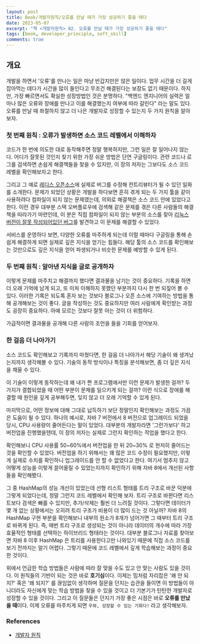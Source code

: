 ```yaml
---
layout: post
title: Book/개발자원칙/오류를 만날 때가 가장 성공하기 좋을 때다
date: 2023-05-07
excerpt: "책 <개발자원칙> 02. 오류를 만날 때가 가장 성공하기 좋을 때다"
tags: [book, developer_principle, soft_skill]
comments: true
---
```


## 개요
개발을 하면서 '오류'를 만나는 일은 마냥 반갑지만은 않은 일이다.
업무 시간을 더 길게 잡아먹는 데다가 시간을 많이 들인다고 무조건 해결된다는 보장도 없기 때문이다.
하지만, 가장 빠르면서도 확실한 성장방법인 것은 분명하다. 
"백엔드 엔지니어의 실력은 얼마나 많은 오류와 장애를 만나고 이를 해결했는지 여부에 따라 갈린다" 라는 말도 있다. 
오류를 만날 때 좌절하지 않고 더 나은 개발자로 성장할 수 있는지 두 가지 원칙을 알아보자.

### 첫 번째 원칙 : 오류가 발생하면 소스 코드 레벨에서 이해하자
코드가 한 번에 의도한 대로 동작해주면 정말 행복하지만, 그런 일은 잘 일어나지 않는다.
어디가 잘못된 것인지 찾기 위한 가장 쉬운 방법은 단연 구글링이다. 
관련 코드나 로그를 검색하면 손쉽게 해결책들을 찾을 수 있지만, 이 장의 저자는 그보다도 소스 코드 레벨을 확인해보자고 한다.

그리고 그 예로 [레디스 오픈소스](https://github.com/redis/redis)에 실제로 버그를 수정해 컨트리뷰터가 될 수 있던 일화를 소개한다.
문제가 되었던 상황은 개발을 하다보면 흔히 겪게 되는 두 가지 툴을 같이 사용하려다 컴파일이 되지 않는 문제였는데,
의외로 해결책은 소스 코드 안에 있었다고 한다.
이런 경우 대부분 스택 오버플로우에 검색해 같은 문제를 겪은 다른 사람들의 해결책을 따라가기 마련인데,
이 분은 직접 컴파일이 되지 않는 부분의 소스를 찾아 [리눅스 버전이 잘못 작성되어있던 버그](https://github.com/redis/redis/pull/730)를 발견하고 이 문제를 해결할 수 있었다.

서비스를 운영하다 보면, 다양한 오류를 마주하게 되는데 이럴 때마다 구글링을 통해 손쉽게 해결하게 되면
실제로 깊은 지식을 얻기는 힘들다.
해당 툴의 소스 코드를 확인해보는 것만으로도 깊은 지식을 얻어 파생되거나 비슷한 문제를 예방할 수 있게 된다.

### 두 번째 원칙 : 알아낸 지식을 글로 공개하자
이렇게 문제를 마주치고 해결까지 했다면 결과물을 남기는 것이 중요하다.
기록을 하면 더 오래 기억에 남게 되고, 또 미처 이해하지 못했던 부분까지 다시 한 번 되짚어 볼 수 있다.
이러한 기록은 되도록 혼자 보는 것보다 블로그나 오픈 소스에 기여하는 방법을 통해 공개해보는 것이 좋다.
글을 작성하는 것도 중요하지만 여러 사람에게 확인받는 과정도 굉장히 중요하다. 아예 모르는 것보다 잘못 아는 것이 더 위험하다.

가급적이면 결과물을 공개해 다른 사람의 조언을 들을 기회를 얻어보자.

### 한 걸음 더 나아가기
소스 코드도 확인해보고 기록까지 마쳤다면, 한 걸음 더 나아가서 해당 기술이 왜 생겨났는지까지 생각해볼 수 있다.
기술의 동작 방식이나 특징을 분석해보면, 좀 더 깊은 지식을 채울 수 있다.

이 기술이 이렇게 동작하는데 왜 내가 짠 프로그램에서만 이런 문제가 발생한 걸까? 
두 가지가 결합되었을 때 어떤 부분이 문제를 일으키게 되는 걸까?
이런 식으로 장애를 해결할 때 원인을 깊게 공부해두면, 잊지 않고 더 오래 기억할 수 있게 된다.

마지막으로, 어떤 정보에 대해 그대로 납득하기 보단 정말인지 확인해보는 과정도 가끔은 도움이 될 수 있다.
하나의 예시로, 자바 7 버전에서 8 버전으로 업그레이드 되었을 당시, CPU 사용량이 줄어든다는 말이 있었다. 
대부분의 개발자라면 '그런가보다' 하고 버전업을 진행했을텐데, 이 장의 저자는 실제로 그런지 확인하는 작업을 했다고 한다.

확인해보니 CPU 사용률 50~60%에서 버전업을 한 뒤 20~30% 로 현저히 줄어드는 것을 확인할 수 있었다.
버전업을 하기 위해서는 꽤 많은 코드 수정이 필요했지만, 이렇게 실제로 수치를 확인하니 업그레이드를 안 할 수 없었다고 한다.
여기서 멈추지 않고 어떻게 성능을 이렇게 끌어올릴 수 있었는지까지 확인하기 위해 자바 8에서 개선된 사항들을 확인해봤다.

그 중 HashMap의 성능 개선이 있었는데 선형 리스트 형태를 트리 구조로 바꾼 덕분에 그렇게 되었다는데, 정말 그런지 코드 레벨에서 확인해 보자.
트리 구조로 바뀐다면 리스트보다 검색은 빠를 수 있지만, 추가/삭제는 훨씬 더 느려질 것이다.
그렇다면 데이터가 몇 개 없는 상황에서는 오히려 트리 구조가 비용이 더 많이 드는 것 아닐까? 
자바 8의 HashMap 구현 부분을 확인해보니 내부의 원소가 8개가 넘어가면 그 때부터 트리 구조로 바뀌게 된다.
즉, 매번 트리 구조로 생성되는 것이 아니라 데이터의 개수에 따라 가장 효율적인 형태를 선택하는 하이브리드 형태라는 것이다.
대부분 블로그나 자료를 찾아보면 자바 8 이후 HashMap 은 트리를 사용한다고만 나와있기 때문에 직접 소스 코드를 보기 전까지는 알기 어렵다.
그렇기 때문에 코드 레벨에서 깊게 학습해보는 과정이 중요한 것이다.

위에서 언급한 학습 방법들은 사람에 따라 잘 맞을 수도 있고 안 맞는 사람도 있을 것이다. 
이 원칙들의 기반이 되는 것은 바로 **호기심**이다. 
이제는 밈처럼 자리잡은 '왜 안 되지?' 혹은 '왜 되지?' 를 끊임없이 생각하며 질문을 던지는 습관을 들이면 
이 방법들이 아니더라도 자신에게 맞는 학습 방법을 찾을 수 있을 것이고 
더 기본기가 탄탄한 개발자로 성장할 수 있을 것이다.
그리고 이 질문들은 던지기 가장 좋은 시점은 바로 **오류를 만났을 때**이다.
이제 오류를 마주치게 되면 `우와, 성장할 수 있는 기회다!` 라고 생각해보자.

### References
- [개발자 원칙](https://product.kyobobook.co.kr/detail/S000200381165)
